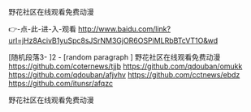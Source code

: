 
野花社区在线观看免费动漫




👉-点-此-进-入-观看  http://www.baidu.com/link?url=jHz8AcivB1yuSpc8sJSrNM3GjOR6OSPiMLRbBTcVT1O&wd




[随机段落3-
]2 - [random paragraph
]
野花社区在线观看免费动漫 https://github.com/coternews/tjjb
https://github.com/qdouban/omukk
https://github.com/qdouban/afjvhv
https://github.com/cctnews/ebdz
https://github.com/itunsr/afqzc





野花社区在线观看免费动漫
